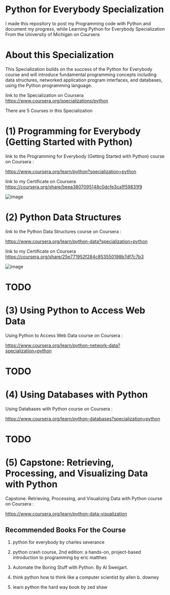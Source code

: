 # Python for Everybody Specialization
I made this repository to post my Programming code with Python and document 
my progress, while Learning Python for Everybody Specialization From the University of Michigan on Coursera



# About this Specialization


This Specialization builds on the success of the Python for Everybody course and will introduce fundamental
programming concepts including data structures, networked application program interfaces, and databases,
using the Python programming language. 


link to the Specialization on Coursera
https://www.coursera.org/specializations/python


There are 5 Courses in this Specialization

# (1)  Programming for Everybody (Getting Started with Python)


link to the Programming for Everybody (Getting Started with Python)  course on Coursera :

https://www.coursera.org/learn/python?specialization=python


link to my Certificate on Coursera
https://coursera.org/share/beea3807095148c0dcfe3ca1f59831f9




![image](https://user-images.githubusercontent.com/51326421/100382166-48631480-304d-11eb-8ce6-a945bade2915.png)




# (2) Python Data Structures

link to the Python Data Structures course on Coursera :

https://www.coursera.org/learn/python-data?specialization=python



link to my Certificate on Coursera
https://coursera.org/share/25e771952f284c853550198b7df7c7b3


![image](https://user-images.githubusercontent.com/51326421/100382591-4188d180-304e-11eb-9109-6a1a3e0762b6.png)



# TODO

# (3) Using Python to Access Web Data

Using Python to Access Web Data course on Coursera :

https://www.coursera.org/learn/python-network-data?specialization=python




# TODO

# (4) Using Databases with Python

Using Databases with Python course on Coursera :

https://www.coursera.org/learn/python-databases?specialization=python



# TODO

# (5) Capstone: Retrieving, Processing, and Visualizing Data with Python

Capstone: Retrieving, Processing, and Visualizing Data with Python course on Coursera :


https://www.coursera.org/learn/python-data-visualization


## Recommended Books For the Course

1. python for everybody by charles severance

2. python crash course, 2nd edition: a hands-on, project-based introduction to programming by eric matthes

3. Automate the Boring Stuff with Python. By Al Sweigart.

4. think python how to think like a computer scientist by allen b. downey

5. learn python the hard way book by zed shaw







